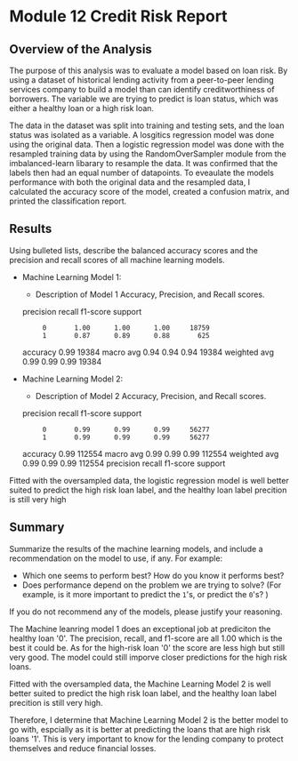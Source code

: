 # Module 12 Credit Risk Report 

## Overview of the Analysis



The purpose of this analysis was to evaluate a model based on loan risk. By using a dataset of historical lending activity from a peer-to-peer lending services company to build a model than can identify creditworthiness of borrowers. The variable we are trying to predict is loan status, which was either a healthy loan or a high risk loan. 

The data in the dataset was split into training and testing sets, and the loan status was isolated as a variable. A losgitics regression model was done using the original data. Then a logistic regression model was done with the resampled training data by using the RandomOverSampler module from the imbalanced-learn libarary to resample the data. It was confirmed that the labels then had an equal number of datapoints. To eveaulate the models performance with both the original data and the resampled data, I calculated the accuracy score of the model, created a confusion matrix, and printed the classification report.



## Results

Using bulleted lists, describe the balanced accuracy scores and the precision and recall scores of all machine learning models.

* Machine Learning Model 1:
  * Description of Model 1 Accuracy, Precision, and Recall scores.
  
  precision    recall  f1-score   support

           0       1.00      1.00      1.00     18759
           1       0.87      0.89      0.88       625

    accuracy                           0.99     19384
   macro avg       0.94      0.94      0.94     19384
weighted avg       0.99      0.99      0.99     19384




* Machine Learning Model 2:
  * Description of Model 2 Accuracy, Precision, and Recall scores.
  
   precision    recall  f1-score   support

           0       0.99      0.99      0.99     56277
           1       0.99      0.99      0.99     56277

    accuracy                           0.99    112554
   macro avg       0.99      0.99      0.99    112554
weighted avg       0.99      0.99      0.99    112554 precision    recall  f1-score   support

Fitted with the oversampled data, the logistic regression model is well better suited to predict the high risk loan label, and the healthy loan label precition is still very high
          
## Summary

Summarize the results of the machine learning models, and include a recommendation on the model to use, if any. For example:
* Which one seems to perform best? How do you know it performs best?
* Does performance depend on the problem we are trying to solve? (For example, is it more important to predict the `1`'s, or predict the `0`'s? )

If you do not recommend any of the models, please justify your reasoning.


 The Machine leanring model 1 does an exceptional job at prediciton the healthy loan '0'. The precision, recall, and f1-score are all 1.00 which is the best it could be. As for the high-risk loan '0' the score are less high but still very good. The model could still imporve closer predictions for the high risk loans.
 
 Fitted with the oversampled data, the Machine Learning Model 2 is well better suited to predict the high risk loan label, and the healthy loan label precition is still very high.
 
 Therefore, I determine that Machine Learning Model 2 is the better model to go with, espcially as it is better at predicting the loans that are high risk loans '1'. This is very important to know for the lending company to protect themselves and reduce financial losses.
